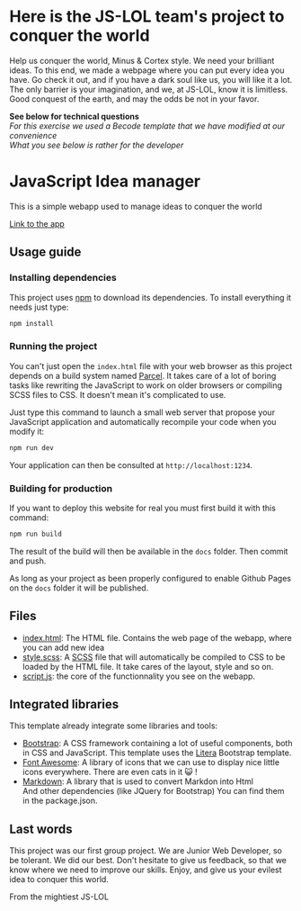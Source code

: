 # Here is the JS-LOL team's project to conquer the world

Help us conquer the world, Minus & Cortex style.
We need your brilliant ideas. To this end, we made a webpage where you can put every idea you have.
Go check it out, and if you have a dark soul like us, you will like it a lot.
The only barrier is your imagination, and we, at JS-LOL, know it is limitless.
Good conquest of the earth, and may the odds be not in your favor.

**See below for technical questions**  
*For this exercise we used a Becode template that we have modified at our convenience*  
*What you see below is rather for the developer*  

# JavaScript Idea manager  

This is a simple webapp used to manage ideas to conquer the world  

[Link to the app](https://rabujev.github.io/jepsen-js-web-JSLOL/)

## Usage guide

### Installing dependencies

This project uses [npm](https://www.npmjs.com/) to download its dependencies. To install everything it needs just type:

```bash
npm install
```

### Running the project

You can't just open the `index.html` file with your web browser as this project depends on a build system named [Parcel](https://parceljs.org/). It takes care of a lot of boring tasks like rewriting the JavaScript to work on older browsers or compiling SCSS files to CSS. It doesn't mean it's complicated to use.

Just type this command to launch a small web server that propose your JavaScript application and automatically recompile your code when you modify it:

```bash
npm run dev
```

Your application can then be consulted at `http://localhost:1234`.

### Building for production

If you want to deploy this website for real you must first build it with this command:

```bash
npm run build
```

The result of the build will then be available in the `docs` folder. Then commit and push.

As long as your project as been properly configured to enable Github Pages on the `docs` folder it will be published.

## Files

* [index.html](./index.html): The HTML file. Contains the web page of the webapp, where you can add new idea
* [style.scss](./style.scss): A [SCSS](https://sass-lang.com/) file that will automatically be compiled to CSS to be loaded by the HTML file. It take cares of the layout, style and so on.
* [script.js](./script.js): the core of the functionnality you see on the webapp.

## Integrated libraries

This template already integrate some libraries and tools:

* [Bootstrap](https://getbootstrap.com/): A CSS framework containing a lot of useful components, both in CSS and JavaScript. This template uses the [Litera](https://bootswatch.com/litera/) Bootstrap template.
* [Font Awesome](https://fontawesome.com/): A library of icons that we can use to display nice little icons everywhere. There are even cats in it :smiley_cat: !
* [Markdown](https://www.npmjs.com/package/markdown): A library that is used to convert Markdon into Html  
And other dependencies (like JQuery for Bootstrap) You can find them in the package.json.

## Last words  
This project was our first group project. We are Junior Web Developer, so be tolerant. We did our best. Don't hesitate to give us feedback, so that we know where we need to improve our skills.
Enjoy, and give us your evilest idea to conquer this world.

From the mightiest JS-LOL
